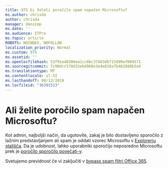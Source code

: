 ```yaml
---
title: 975 bi želeli poročilo spam napačen Microsoftu?
ms.author: chrisda
author: chrisda
manager: dansimp
ms.date: ''
ms.audience: ITPro
ms.topic: article
ROBOTS: NOINDEX, NOFOLLOW
localization_priority: Normal
ms.custom: 975
ms.assetid: ''
ms.openlocfilehash: 53f91e40306ea1cc8bc37463db715d99ef004571
ms.sourcegitcommit: 7c90dcc570d32ebd968e3e4e816a7b482890b3a4
ms.translationtype: MT
ms.contentlocale: sl-SI
ms.lasthandoff: 08/13/2019
ms.locfileid: "36391523"
---
```

# <a name="would-you-like-to-report-a-spam-false-positive-to-microsoft"></a>Ali želite poročilo spam napačen Microsoftu?

Kot admin, najboljši način, da ugotovite, zakaj je bilo dostavljeno sporočilo z lažnim predstavljanjem ali spam je oddati vzorec Microsoftu v [Explorerju stališča](https://protection.office.com/reportsubmission). Da je udobnost, lahko uporabniki sporočijo neposredno Microsoftu prek je [poročilo sporočilo povečati-v](https://appsource.microsoft.com/product/office/WA104381180?src=office&tab=Overview).

Svetujemo previdnost če vi zaključiti v [bypass spam filtri Office 365](https://docs.microsoft.com/exchange/troubleshoot/antispam/cautions-against-bypassing-spam-filters).
